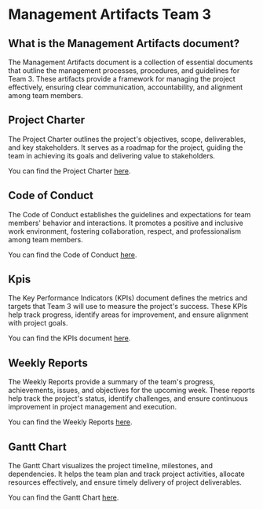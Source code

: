 # Management Artifacts Team 3

## What is the Management Artifacts document?

The Management Artifacts document is a collection of essential documents that outline the management processes, procedures, and guidelines for Team 3. These artifacts provide a framework for managing the project effectively, ensuring clear communication, accountability, and alignment among team members.

## Project Charter

The Project Charter outlines the project's objectives, scope, deliverables, and key stakeholders. It serves as a roadmap for the project, guiding the team in achieving its goals and delivering value to stakeholders.

You can find the Project Charter [here](ManagementArtifacts/ProjectCharter.md).

## Code of Conduct

The Code of Conduct establishes the guidelines and expectations for team members' behavior and interactions. It promotes a positive and inclusive work environment, fostering collaboration, respect, and professionalism among team members.

You can find the Code of Conduct [here](ManagementArtifacts/CodeOfConduct.md).

## Kpis

The Key Performance Indicators (KPIs) document defines the metrics and targets that Team 3 will use to measure the project's success. These KPIs help track progress, identify areas for improvement, and ensure alignment with project goals.

You can find the KPIs document [here](https://docs.google.com/spreadsheets/d/1CWBUmIxUPAOFh-lBtmhJOA6S4YUIVxvC1ms07QLXeyM/edit?usp=sharing).


## Weekly Reports

The Weekly Reports provide a summary of the team's progress, achievements, issues, and objectives for the upcoming week. These reports help track the project's status, identify challenges, and ensure continuous improvement in project management and execution.

You can find the Weekly Reports [here](/Management/WeeklyReports/).

## Gantt Chart

The Gantt Chart visualizes the project timeline, milestones, and dependencies. It helps the team plan and track project activities, allocate resources effectively, and ensure timely delivery of project deliverables.

You can find the Gantt Chart [here](https://docs.google.com/spreadsheets/d/16nZ7NnlbWonwxpdrqTKeNKlEg4DzgAToOoZ_Sj7gxq0/edit?hl=fr#gid=0).
